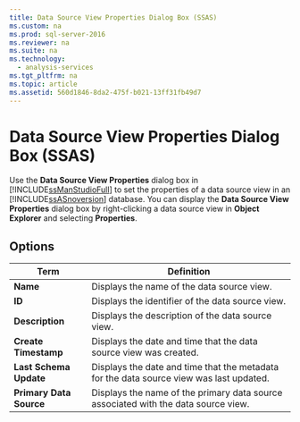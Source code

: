 ```yaml
---
title: Data Source View Properties Dialog Box (SSAS)
ms.custom: na
ms.prod: sql-server-2016
ms.reviewer: na
ms.suite: na
ms.technology: 
  - analysis-services
ms.tgt_pltfrm: na
ms.topic: article
ms.assetid: 560d1846-8da2-475f-b021-13ff31fb49d7
---
```

# Data Source View Properties Dialog Box (SSAS)
  Use the **Data Source View Properties** dialog box in [!INCLUDE[ssManStudioFull](../../Token/Other/ssManStudioFull_md.md)] to set the properties of a data source view in an [!INCLUDE[ssASnoversion](../../Token/Other/ssASnoversion_md.md)] database. You can display the **Data Source View Properties** dialog box by right\-clicking a data source view in **Object Explorer** and selecting **Properties**.  
  
## Options  
  
|Term|Definition|  
|----------|----------------|  
|**Name**|Displays the name of the data source view.|  
|**ID**|Displays the identifier of the data source view.|  
|**Description**|Displays the description of the data source view.|  
|**Create Timestamp**|Displays the date and time that the data source view was created.|  
|**Last Schema Update**|Displays the date and time that the metadata for the data source view was last updated.|  
|**Primary Data Source**|Displays the name of the primary data source associated with the data source view.|  
  
  